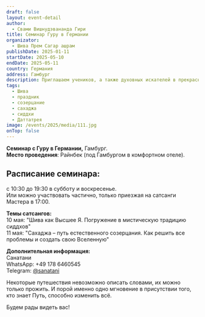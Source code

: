 ```yaml
---
draft: false
layout: event-detail
author:
  - Свами Вишнудэвананда Гири
title: Семинар Гуру в Германии
organizator:
  - Шива Прем Сагар ашрам
publishDate: 2025-01-11
startDate: 2025-05-10
endDate: 2025-05-11
country: Германия
address: Гамбург
description: Приглашаем учеников, а также духовных искателей в прекрасное весеннее время на два дня погрузиться в поле Просветлённого Мастера, монахов и духовных единомышленников.
tags:
  - Шива
  - праздник
  - созерцание
  - сахаджа
  - сиддхи
  - Даттатрея
image: /events/2025/media/111.jpg
onTop: false
---
```

**Семинар с Гуру в Германии,** Гамбург.  
**Место проведения**: Райнбек (под Гамбургом в комфортном отеле).  
  
## Расписание семинара:  
с 10:30 до 19:30 в субботу и воскресенье.  
Или можно участвовать частично, только приезжая на сатсанги Мастера в 17:00.  
  
**Темы сатсангов:**  
10 мая: "Шива как Высшее Я. Погружение в мистическую традицию сиддхов" \
11 мая: "Сахаджа – путь естественного созерцания. Как решить все проблемы и создать свою Вселенную"
  
  
**Дополнительная информация:**  
Санатани  
WhatsApp: +49 178 6460545  
Telegram: [@sanatani](https://t.me/sanatani "https://t.me/sanatani")  
  
Некоторые путешествия невозможно описать словами, их можно только прожить. И порой именно одно мгновение в присутствии того, кто знает Путь, способно изменить всё.  
  
Будем рады видеть вас!
